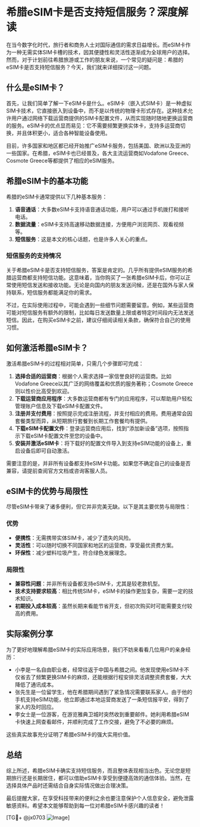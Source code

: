 # 希腊eSIM卡是否支持短信服务？深度解读

在当今数字化时代，旅行者和商务人士对国际通信的需求日益增长。而eSIM卡作为一种无需实体SIM卡槽的技术，因其便捷性和灵活性逐渐成为全球用户的选择。然而，对于计划前往希腊旅游或工作的朋友来说，一个常见的疑问是：希腊的eSIM卡是否支持短信服务？今天，我们就来详细探讨这一问题。

## 什么是eSIM卡？

首先，让我们简单了解一下eSIM卡是什么。eSIM卡（嵌入式SIM卡）是一种虚拟SIM卡技术，它直接嵌入到设备中，而不是以传统的物理卡形式存在。这种技术允许用户通过网络下载运营商提供的SIM卡配置文件，从而实现随时随地更换运营商的服务。eSIM卡的优点显而易见：它不需要频繁更换实体卡，支持多运营商切换，并且体积更小，适合各种智能设备使用。

目前，许多国家和地区都已经开始推广eSIM卡服务，包括美国、欧洲以及亚洲的一些国家。在希腊，eSIM卡也已经普及，各大主流运营商如Vodafone Greece、Cosmote Greece等都提供了相应的eSIM服务。

## 希腊eSIM卡的基本功能

希腊的eSIM卡通常提供以下几种基本服务：

1. **语音通话**：大多数eSIM卡支持语音通话功能，用户可以通过手机拨打和接听电话。
2. **数据流量**：eSIM卡支持高速移动数据连接，方便用户浏览网页、观看视频等。
3. **短信服务**：这是本文的核心话题，也是许多人关心的重点。

### 短信服务的支持情况

关于希腊eSIM卡是否支持短信服务，答案是肯定的。几乎所有提供eSIM服务的希腊运营商都支持短信功能。这意味着，当你购买了一张希腊eSIM卡后，你可以正常使用短信发送和接收功能。无论是向国内的朋友发送问候，还是在国外与家人保持联系，短信服务都能满足你的需求。

不过，在实际使用过程中，可能会遇到一些细节问题需要留意。例如，某些运营商可能对短信服务有额外的限制，比如每日发送数量上限或者特定时间段内无法发送短信。因此，在购买eSIM卡之前，建议仔细阅读相关条款，确保符合自己的使用习惯。

## 如何激活希腊eSIM卡？

激活希腊eSIM卡的过程相对简单，只需几个步骤即可完成：

1. **选择合适的运营商**：根据个人需求选择一家信誉良好的运营商。比如Vodafone Greece以其广泛的网络覆盖和优质的服务著称；Cosmote Greece则以性价比高受到欢迎。
2. **下载运营商应用程序**：大多数运营商都有专门的应用程序，可以帮助用户轻松管理账户信息及下载eSIM卡配置文件。
3. **注册并支付费用**：按照提示完成注册流程，并支付相应的费用。费用通常会因套餐类型而异，从短期旅行套餐到长期工作套餐均有提供。
4. **下载eSIM卡配置文件**：登录运营商应用后，找到“添加新设备”选项，按照指示下载eSIM卡配置文件至您的设备中。
5. **安装并激活eSIM卡**：将下载好的配置文件导入到支持eSIM功能的设备上，重启设备后即可自动激活。

需要注意的是，并非所有设备都支持eSIM卡功能。如果您不确定自己的设备是否兼容，请提前查阅官方文档或咨询客服人员。

## eSIM卡的优势与局限性

尽管eSIM卡带来了诸多便利，但它并非完美无缺。以下是其主要优势与局限性：

### 优势

- **便携性**：无需携带实体SIM卡，减少了遗失的风险。
- **灵活性**：可以随时切换不同国家和地区的运营商，享受最优资费方案。
- **环保性**：减少塑料垃圾产生，符合绿色发展理念。

### 局限性

- **兼容性问题**：并非所有设备都支持eSIM卡，尤其是较老款机型。
- **技术支持要求较高**：相比传统SIM卡，eSIM卡的操作更加复杂，需要一定的技术知识。
- **初期投入成本较高**：虽然长期来看能节省开支，但初次购买时可能需要支付较高的费用。

## 实际案例分享

为了更好地理解希腊eSIM卡的实际应用场景，我们不妨来看看几位用户的亲身经历：

- 小李是一名自由职业者，经常往返于中国与希腊之间。他发现使用eSIM卡不仅省去了频繁更换SIM卡的麻烦，还能根据行程安排灵活调整资费套餐，大大降低了通讯成本。
- 张先生是一位留学生，他在希腊期间遇到了紧急情况需要联系家人。由于他的手机支持eSIM功能，他立即通过本地运营商发送了一条短信报平安，得到了家人的及时回应。
- 李女士是一位游客，在游览雅典卫城时突然收到重要邮件。她利用希腊eSIM卡快速上网查看邮件，并顺利完成了工作交接，避免了不必要的麻烦。

这些真实故事充分证明了希腊eSIM卡的强大实用价值。

## 总结

综上所述，希腊eSIM卡确实支持短信服务，而且整体表现相当出色。无论您是短期旅行还是长期居住，都可以借助eSIM卡享受到便捷高效的通信体验。当然，在选择具体产品时还需结合自身实际情况做出合理决策。

最后提醒大家，在享受科技带来的便利之余也要注意保护个人信息安全，避免泄露敏感资料。希望本文能够帮助到每一位对希腊eSIM卡感兴趣的读者！

[TG💪+ @jx0703 ![Image](https://github.com/user-attachments/assets/dbca1d08-cadb-493c-b0ec-ad6f7a83f270)]